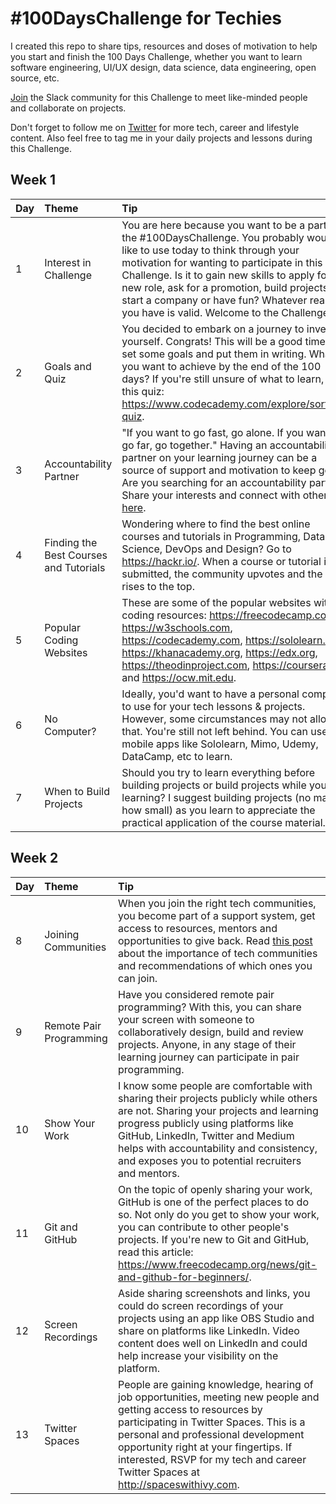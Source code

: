 # #100DaysChallenge for Techies

I created this repo to share tips, resources and doses of motivation to help you start and finish the 100 Days Challenge, whether you want to learn software engineering, UI/UX design, data science, data engineering, open source, etc.

[Join](https://join.slack.com/t/100dayschallenge2022/shared_invite/zt-10zjhpfyr-T1H_3s37GUKkoVkOWYrKLw) the Slack community for this Challenge to meet like-minded people and collaborate on projects.

Don't forget to follow me on [Twitter](https://twitter.com/ivybarley) for more tech, career and lifestyle content. Also feel free to tag me in your daily projects and lessons during this Challenge.

## Week 1

| Day  | Theme    | Tip   |
| :------------- | :---------- | :----------- |
| 1 | Interest in Challenge | You are here because you want to be a part of the #100DaysChallenge. You probably would like to use today to think through your motivation for wanting to participate in this Challenge. Is it to gain new skills to apply for a new role, ask for a promotion, build projects, start a company or have fun? Whatever reason you have is valid. Welcome to the Challenge. |
| 2 | Goals and Quiz | You decided to embark on a journey to invest in yourself. Congrats! This will be a good time to set some goals and put them in writing. What do you want to achieve by the end of the 100 days? If you're still unsure of what to learn, take this quiz:  https://www.codecademy.com/explore/sorting-quiz. |
| 3 | Accountability Partner | "If you want to go fast, go alone. If you want to go far, go together." Having an accountability partner on your learning journey can be a source of support and motivation to keep going. Are you searching for an accountability partner? Share your interests and connect with others [here](https://twitter.com/ivybarley/status/1477920164842778624).
| 4 | Finding the Best Courses and Tutorials| Wondering where to find the best online courses and tutorials in Programming, Data Science, DevOps and Design? Go to https://hackr.io/. When a course or tutorial is submitted, the community upvotes and the best rises to the top. |
| 5 | Popular Coding Websites | These are some of the popular websites with coding resources: https://freecodecamp.com, https://w3schools.com, https://codecademy.com, https://sololearn.com, https://khanacademy.org, https://edx.org, https://theodinproject.com, https://coursera.org and https://ocw.mit.edu. |
| 6 | No Computer? | Ideally, you'd want to have a personal computer to use for your tech lessons & projects. However, some circumstances may not allow that. You're still not left behind. You can use mobile apps like Sololearn, Mimo, Udemy, DataCamp, etc  to learn. |
| 7 | When to Build Projects | Should you try to learn everything before building projects or build projects while you're learning? I suggest building projects (no matter how small) as you learn to appreciate the practical application of the course material.|


## Week 2
| Day  | Theme    | Tip   |
| :------------- | :---------- | :----------- |
| 8 | Joining Communities | When you join the right tech communities, you become part of a support system, get access to resources, mentors and opportunities to give back. Read [this post](https://www.linkedin.com/posts/ivybarley_techcommunities-techjourney-networking-activity-6869188044382191616-AZTK) about the importance of tech communities and recommendations of which ones you can join. |
| 9 | Remote Pair Programming | Have you considered remote pair programming? With this, you can share your screen with someone to collaboratively design, build and review projects. Anyone, in any stage of their learning journey can participate in pair programming. |
| 10 | Show Your Work | I know some people are comfortable with sharing their projects publicly while others are not. Sharing your projects and learning progress publicly using platforms like GitHub, LinkedIn, Twitter and Medium helps with accountability and consistency, and exposes you to potential recruiters and mentors.|
| 11 | Git and GitHub | On the topic of openly sharing your work, GitHub is one of the perfect places to do so. Not only do you get to show your work, you can contribute to other people's projects. If you're new to Git and GitHub, read this article: https://www.freecodecamp.org/news/git-and-github-for-beginners/.|
| 12 | Screen Recordings | Aside sharing screenshots and links, you could do screen recordings of your projects using an app like OBS Studio and share on platforms like LinkedIn. Video content does well on LinkedIn and could help increase your visibility on the platform.|
| 13 | Twitter Spaces | People are gaining knowledge, hearing of job opportunities, meeting new people and getting access to resources by participating in Twitter Spaces. This is a personal and professional development opportunity right at your fingertips. If interested, RSVP for my tech and career Twitter Spaces at http://spaceswithivy.com. |


